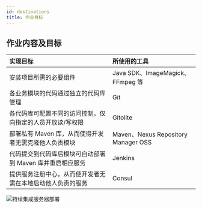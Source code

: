 ```yaml
---
id: destinations
title: 作业目标
---
```


## 作业内容及目标

|实现目标|所使用的工具|
|:---|:---|
|安装项目所需的必要组件|Java SDK、ImageMagick、FFmpeg 等|
|各业务模块的代码通过独立的代码库管理|Git|
|各代码库可配置不同的访问控制，仅向指定的人员开放读/写权限|Gitolite|
|部署私有 Maven 库，从而使得开发者无需克隆他人负责模块|Maven、Nexus Repository Manager OSS|
|代码提交到代码库后模块可自动部署到 Maven 库并重启相应服务|Jenkins|
|提供服务注册中心，从而使开发者无需在本地启动他人负责的服务|Consul|

![持续集成服务器部署](/img/framework/building-ci-server/02-01-deployment.png)
